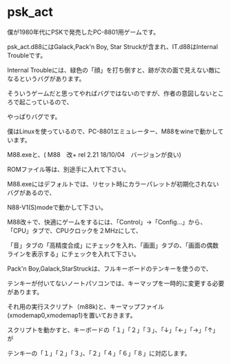 # psk_act

僕が1980年代にPSKで発売したPC-8801用ゲームです。

psk_act.d88にはGalack,Pack'n Boy, Star Struckが含まれ、IT.d88はInternal Troubleです。

Internal Troubleには、緑色の「顔」を打ち倒すと、跡が次の面で見えない敵になるというバグがあります。

そういうゲームだと思ってやればバグではないのですが、作者の意図しないところで起こっているので、

やっぱりバグです。


僕はLinuxを使っているので、PC-8801エミュレーター、M88をwineで動かしています。

M88.exeと、( M88　改+ rel 2.21 18/10/04　バージョンが良い)  

ROMファイル等は、別途手に入れて下さい。


M88.exeにはデフォルトでは、リセット時にカラーパレットが初期化されないバグがあるので、  

N88-V1(S)modeで動かして下さい。

M88改＋で、快適にゲームをするには、「Control」→「Config...」から、「CPU」タブで、CPUクロックを２MHzにして、  

「音」タブの「高精度合成」にチェックを入れ、「画面」タブの、「画面の偶数ラインを表示する」にチェックを入れて下さい。  

Pack'n Boy,Galack,StarStruckは、フルキーボードのテンキーを使うので、

テンキーが付いてないノートパソコンでは、キーマップを一時的に変更する必要があります。  

それ用の実行スクリプト（m88k)と、キーマップファイル(xmodemap0,xmodemap1)を置いておきます。

スクリプトを動かすと、キーボードの「１」「２」「３」、「↓」「←」「→」「↑」が

テンキーの「１」「２」「３」、「２」「４」「６」「８」に対応します。  

